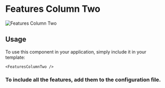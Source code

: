 # Features Column Two

![Features Column Two](/FeaturesColumnTwo.png)


## Usage

To use this component in your application, simply include it in your template:

```
<FeaturesColumnTwo />
```
### To include all the features, add them to the configuration file.